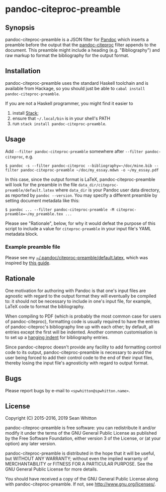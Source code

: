 # pandoc-citeproc-preamble

## Synopsis

pandoc-citeproc-preamble is a JSON filter for [Pandoc][] which
inserts a preamble before the output that the [pandoc-citeproc][]
filter appends to the document.  This preamble might include a heading
(e.g. "Bibliography") and raw markup to format the bibliography for
the output format.

[Pandoc]: http://pandoc.org/ "Pandoc home page"

[pandoc-citeproc]: http://hackage.haskell.org/package/pandoc-citeproc

## Installation

pandoc-citeproc-preamble uses the standard Haskell toolchain and is
available from Hackage, so you should just be able to `cabal install
pandoc-citeproc-preamble`.

If you are not a Haskell programmer, you might find it easier to

1. install [Stack][];
2. ensure that `~/.local/bin` is in your shell's PATH
3. run `stack install pandoc-citeproc-preamble`.

[Stack]: https://github.com/commercialhaskell/stack

## Usage

Add `--filter pandoc-citeproc-preamble` somewhere after `--filter
pandoc-citeproc`, e.g.

    $ pandoc -s --filter pandoc-citeproc --bibliography=~/doc/mine.bib --filter pandoc-citeproc-preamble ~/doc/my_essay.mdwn -o ~/my_essay.pdf

In this case, since the output format is LaTeX,
pandoc-citeproc-preamble will look for the preamble in the file
`data_dir/citeproc-preamble/default.latex` where `data_dir` is your
Pandoc user data directory, as reported by `pandoc --version`.  You
may specify a different preamble by setting document metadata like this:

    $ pandoc ... --filter pandoc-citeproc-preamble -M citeproc-preamble=~/my_preamble.tex ...

Please see "Rationale", below, for why it would defeat the purpose of
this script to include a value for `citeproc-preamble` in your input
file's YAML metadata block.

### Example preamble file

Please see my [~/.pandoc/citeproc-preamble/default.latex][], which
was inspired by [this guide][].

[~/.pandoc/citeproc-preamble/default.latex]: https://git.spwhitton.name/?p=dotfiles.git;a=blob;f=.pandoc/citeproc-preamble/default.latex;hb=HEAD "my default preamble"

[this guide]: http://kieranhealy.org/blog/archives/2014/01/23/plain-text/ "Plain Text, Papers, Pandoc"

## Rationale

One motivation for authoring with Pandoc is that one's input files are
agnostic with regard to the output format they will eventually be
compiled to: it should not be necessary to include in one's input
file, for example, LaTeX code to format the bibliography.

When compiling to PDF (which is probably the most common case for
users of pandoc-citeproc), formatting code is usually required to have
the entries of pandoc-citeproc's bibliography line up with each other;
by default, all entries except the first will be indented.  Another
common customisation is to set up a [hanging indent][] for bibliography
entries.

Since pandoc-citeproc doesn't provide any facility to add formatting
control code to its output, pandoc-citeproc-preamble is necessary to
avoid the user being forced to add their control code to the end of
their input files, thereby losing the input file's agnosticity with
regard to output format.

[hanging indent]: http://www.computerhope.com/jargon/h/hanginde.htm "description of hanging indent"

## Bugs

Please report bugs by e-mail to `<spwhitton@spwhitton.name>`.

## License

Copyright (C) 2015-2016, 2019  Sean Whitton

pandoc-citeproc-preamble is free software: you can redistribute it
and/or modify it under the terms of the GNU General Public License as
published by the Free Software Foundation, either version 3 of the
License, or (at your option) any later version.

pandoc-citeproc-preamble is distributed in the hope that it will be
useful, but WITHOUT ANY WARRANTY; without even the implied warranty of
MERCHANTABILITY or FITNESS FOR A PARTICULAR PURPOSE.  See the GNU
General Public License for more details.

You should have received a copy of the GNU General Public License
along with pandoc-citeproc-preamble.  If not, see
[<http://www.gnu.org/licenses/>](http://www.gnu.org/licenses/).
